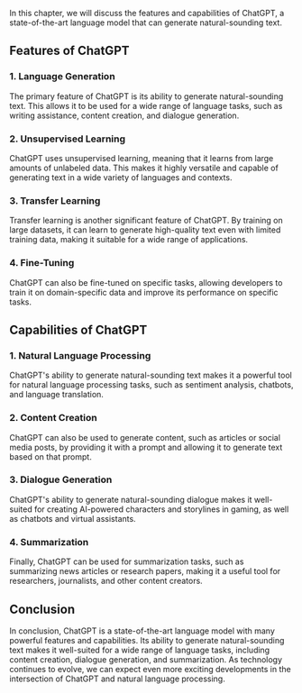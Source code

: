
In this chapter, we will discuss the features and capabilities of ChatGPT, a state-of-the-art language model that can generate natural-sounding text.

Features of ChatGPT
-------------------

### 1. Language Generation

The primary feature of ChatGPT is its ability to generate natural-sounding text. This allows it to be used for a wide range of language tasks, such as writing assistance, content creation, and dialogue generation.

### 2. Unsupervised Learning

ChatGPT uses unsupervised learning, meaning that it learns from large amounts of unlabeled data. This makes it highly versatile and capable of generating text in a wide variety of languages and contexts.

### 3. Transfer Learning

Transfer learning is another significant feature of ChatGPT. By training on large datasets, it can learn to generate high-quality text even with limited training data, making it suitable for a wide range of applications.

### 4. Fine-Tuning

ChatGPT can also be fine-tuned on specific tasks, allowing developers to train it on domain-specific data and improve its performance on specific tasks.

Capabilities of ChatGPT
-----------------------

### 1. Natural Language Processing

ChatGPT's ability to generate natural-sounding text makes it a powerful tool for natural language processing tasks, such as sentiment analysis, chatbots, and language translation.

### 2. Content Creation

ChatGPT can also be used to generate content, such as articles or social media posts, by providing it with a prompt and allowing it to generate text based on that prompt.

### 3. Dialogue Generation

ChatGPT's ability to generate natural-sounding dialogue makes it well-suited for creating AI-powered characters and storylines in gaming, as well as chatbots and virtual assistants.

### 4. Summarization

Finally, ChatGPT can be used for summarization tasks, such as summarizing news articles or research papers, making it a useful tool for researchers, journalists, and other content creators.

Conclusion
----------

In conclusion, ChatGPT is a state-of-the-art language model with many powerful features and capabilities. Its ability to generate natural-sounding text makes it well-suited for a wide range of language tasks, including content creation, dialogue generation, and summarization. As technology continues to evolve, we can expect even more exciting developments in the intersection of ChatGPT and natural language processing.

